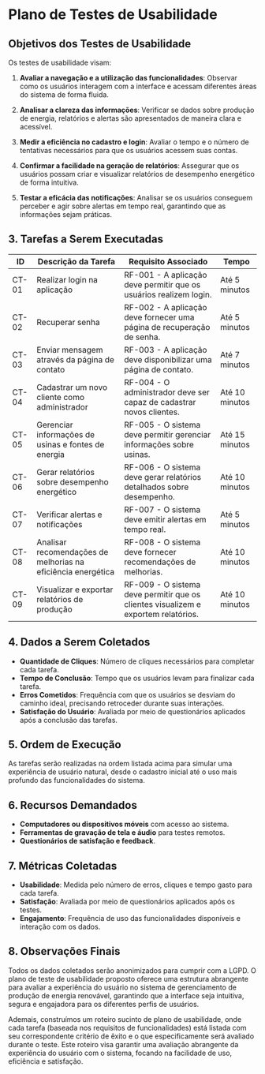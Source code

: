 # Plano de Testes de Usabilidade

## Objetivos dos Testes de Usabilidade

Os testes de usabilidade visam:

1. **Avaliar a navegação e a utilização das funcionalidades**: Observar como os usuários interagem com a interface e acessam diferentes áreas do sistema de forma fluida.
  
2. **Analisar a clareza das informações**: Verificar se dados sobre produção de energia, relatórios e alertas são apresentados de maneira clara e acessível.

3. **Medir a eficiência no cadastro e login**: Avaliar o tempo e o número de tentativas necessários para que os usuários acessem suas contas.

4. **Confirmar a facilidade na geração de relatórios**: Assegurar que os usuários possam criar e visualizar relatórios de desempenho energético de forma intuitiva.

5. **Testar a eficácia das notificações**: Analisar se os usuários conseguem perceber e agir sobre alertas em tempo real, garantindo que as informações sejam práticas.

## 3. Tarefas a Serem Executadas

| ID   | Descrição da Tarefa                                         | Requisito Associado                                    | Tempo          |
|------|------------------------------------------------------------|-------------------------------------------------------|----------------|
| CT-01| Realizar login na aplicação                                | RF-001 - A aplicação deve permitir que os usuários realizem login. | Até 5 minutos  |
| CT-02| Recuperar senha                                            | RF-002 - A aplicação deve fornecer uma página de recuperação de senha. | Até 5 minutos  |
| CT-03| Enviar mensagem através da página de contato              | RF-003 - A aplicação deve disponibilizar uma página de contato. | Até 7 minutos  |
| CT-04| Cadastrar um novo cliente como administrador               | RF-004 - O administrador deve ser capaz de cadastrar novos clientes. | Até 10 minutos |
| CT-05| Gerenciar informações de usinas e fontes de energia       | RF-005 - O sistema deve permitir gerenciar informações sobre usinas. | Até 15 minutos |
| CT-06| Gerar relatórios sobre desempenho energético               | RF-006 - O sistema deve gerar relatórios detalhados sobre desempenho. | Até 10 minutos |
| CT-07| Verificar alertas e notificações                           | RF-007 - O sistema deve emitir alertas em tempo real. | Até 5 minutos  |
| CT-08| Analisar recomendações de melhorias na eficiência energética| RF-008 - O sistema deve fornecer recomendações de melhorias. | Até 10 minutos |
| CT-09| Visualizar e exportar relatórios de produção              | RF-009 - O sistema deve permitir que os clientes visualizem e exportem relatórios. | Até 10 minutos |

## 4. Dados a Serem Coletados

- **Quantidade de Cliques**: Número de cliques necessários para completar cada tarefa.
- **Tempo de Conclusão**: Tempo que os usuários levam para finalizar cada tarefa.
- **Erros Cometidos**: Frequência com que os usuários se desviam do caminho ideal, precisando retroceder durante suas interações.
- **Satisfação do Usuário**: Avaliada por meio de questionários aplicados após a conclusão das tarefas.

## 5. Ordem de Execução

As tarefas serão realizadas na ordem listada acima para simular uma experiência de usuário natural, desde o cadastro inicial até o uso mais profundo das funcionalidades do sistema.

## 6. Recursos Demandados

- **Computadores ou dispositivos móveis** com acesso ao sistema.
- **Ferramentas de gravação de tela e áudio** para testes remotos.
- **Questionários de satisfação e feedback**.

## 7. Métricas Coletadas

- **Usabilidade**: Medida pelo número de erros, cliques e tempo gasto para cada tarefa.
- **Satisfação**: Avaliada por meio de questionários aplicados após os testes.
- **Engajamento**: Frequência de uso das funcionalidades disponíveis e interação com os dados.

## 8. Observações Finais

Todos os dados coletados serão anonimizados para cumprir com a LGPD. O plano de teste de usabilidade proposto oferece uma estrutura abrangente para avaliar a experiência do usuário no sistema de gerenciamento de produção de energia renovável, garantindo que a interface seja intuitiva, segura e engajadora para os diferentes perfis de usuários.

Ademais, construímos um roteiro sucinto de plano de usabilidade, onde cada tarefa (baseada nos requisitos de funcionalidades) está listada com seu correspondente critério de êxito e o que especificamente será avaliado durante o teste. Este roteiro visa garantir uma avaliação abrangente da experiência do usuário com o sistema, focando na facilidade de uso, eficiência e satisfação.
